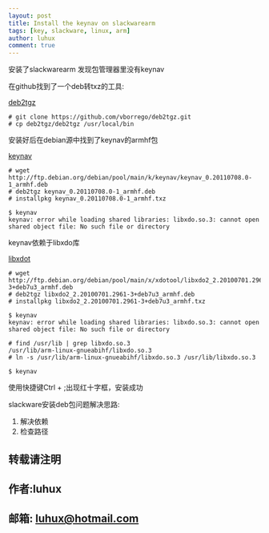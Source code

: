 ```yaml
---
layout: post
title: Install the keynav on slackwarearm
tags: [key, slackware, linux, arm]
author: luhux
comment: true
---
```


安装了slackwarearm
发现包管理器里没有keynav

在github找到了一个deb转txz的工具:

[deb2tgz](https://github.com/vborrego/deb2tgz.git)

    # git clone https://github.com/vborrego/deb2tgz.git
	# cp deb2tgz/deb2tgz /usr/local/bin
	
安装好后在debian源中找到了keynav的armhf包

[keynav](http://ftp.debian.org/debian/pool/main/k/keynav/)

    # wget http://ftp.debian.org/debian/pool/main/k/keynav/keynav_0.20110708.0-1_armhf.deb
	# deb2tgz keynav_0.20110708.0-1_armhf.deb
	# installpkg keynav_0.20110708.0-1_armhf.txz
	
    $ keynav
	keynav: error while loading shared libraries: libxdo.so.3: cannot open shared object file: No such file or directory

keynav依赖于libxdo库

[libxdot](http://ftp.debian.org/debian/pool/main/x/xdotool/)

	# wget http://ftp.debian.org/debian/pool/main/x/xdotool/libxdo2_2.20100701.2961-3+deb7u3_armhf.deb
	# deb2tgz libxdo2_2.20100701.2961-3+deb7u3_armhf.deb
	# installpkg libxdo2_2.20100701.2961-3+deb7u3_armhf.txz
	
	$ keynav
	keynav: error while loading shared libraries: libxdo.so.3: cannot open shared object file: No such file or directory
	
	# find /usr/lib | grep libxdo.so.3
	/usr/lib/arm-linux-gnueabihf/libxdo.so.3
	# ln -s /usr/lib/arm-linux-gnueabihf/libxdo.so.3 /usr/lib/libxdo.so.3
	
	$ keynav
	
使用快捷键Ctrl + ;出现红十字框，安装成功

slackware安装deb包问题解决思路:
1. 解决依赖
2. 检查路径


## 转载请注明

## 作者:luhux

## 邮箱: luhux@hotmail.com
